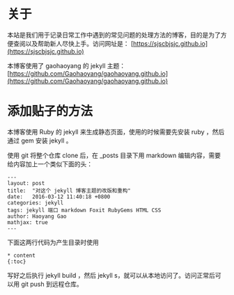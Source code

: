 # 关于

本站是我们用于记录日常工作中遇到的常见问题的处理方法的博客，目的是为了方便查阅以及帮助新人尽快上手。访问网址是： [https://sjscbjsjc.github.io](https://sjscbjsjc.github.io)

本博客使用了 gaohaoyang 的 jekyll 主题：[https://github.com/Gaohaoyang/gaohaoyang.github.io](https://github.com/Gaohaoyang/gaohaoyang.github.io)

# 添加贴子的方法

本博客使用 Ruby 的 jekyll 来生成静态页面，使用的时候需要先安装 ruby ，然后通过 gem 安装 jekyll 。

使用 git 将整个仓库 clone 后，在 _posts 目录下用 markdown 编辑内容，需要给内容加上一个类似下面的头：

```
---
layout: post
title:  "对这个 jekyll 博客主题的改版和重构"
date:   2016-03-12 11:40:18 +0800
categories: jekyll
tags: jekyll 端口 markdown Foxit RubyGems HTML CSS
author: Haoyang Gao
mathjax: true
---
```

下面这两行代码为产生目录时使用
```
* content
{:toc}
```

写好之后执行 jekyll build ，然后 jekyll s，就可以从本地访问了。访问正常后可以用 git push 到远程仓库。